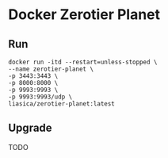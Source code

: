 # Docker Zerotier Planet


## Run
```shell
docker run -itd --restart=unless-stopped \
--name zerotier-planet \
-p 3443:3443 \
-p 8000:8000 \
-p 9993:9993 \
-p 9993:9993/udp \
liasica/zerotier-planet:latest
```

## Upgrade
TODO
